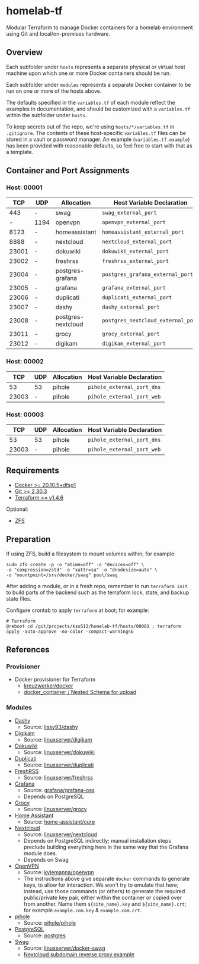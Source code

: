 # homelab-tf

Modular Terraform to manage Docker containers for a homelab environment using Git and local/on-premises hardware.

## Overview

Each subfolder under `hosts` represents a separate physical or virtual host machine upon which one or more Docker containers should be run.

Each subfolder under `modules` represents a separate Docker container to be run on one or more of the hosts above.

The defaults specified in the `variables.tf` of each module reflect the examples in documentation, and should be customized with a `variables.tf` within the subfolder under `hosts`.

To keep secrets out of the repo, we're using `hosts/*/variables.tf` in `.gitignore`.  The contents of these host-specific `variables.tf` files can be stored in a vault or password manager.  An example (`variables.tf.example`) has been provided with reasonable defaults, so feel free to start with that as a template.

## Container and Port Assignments

### Host: 00001

| TCP   | UDP  | Allocation         | Host Variable Declaration          |
|-------|------|--------------------|------------------------------------|
| 443   | -    | swag               | `swag_external_port`               |
| -     | 1194 | openvpn            | `openvpn_external_port`            |
| 8123  | -    | homeassistant      | `homeassistant_external_port`      |
| 8888  | -    | nextcloud          | `nextcloud_external_port`          |
| 23001 | -    | dokuwiki           | `dokuwiki_external_port`           |
| 23002 | -    | freshrss           | `freshrss_external_port`           |
| 23004 | -    | postgres-grafana   | `postgres_grafana_external_port`   |
| 23005 | -    | grafana            | `grafana_external_port`            |
| 23006 | -    | duplicati          | `duplicati_external_port`          |
| 23007 | -    | dashy              | `dashy_external_port`              |
| 23008 | -    | postgres-nextcloud | `postgres_nextcloud_external_port` |
| 23011 | -    | grocy              | `grocy_external_port`              |
| 23012 | -    | digikam            | `digikam_external_port`            |

### Host: 00002

| TCP   | UDP | Allocation | Host Variable Declaration  |
|-------|-----|------------|----------------------------|
| 53    | 53  | pihole     | `pihole_external_port_dns` |
| 23003 | -   | pihole     | `pihole_external_port_web` |

### Host: 00003

| TCP   | UDP | Allocation | Host Variable Declaration  |
|-------|-----|------------|----------------------------|
| 53    | 53  | pihole     | `pihole_external_port_dns` |
| 23003 | -   | pihole     | `pihole_external_port_web` |

## Requirements

* [Docker >= 20.10.5+dfsg1](https://docs.docker.com/engine/install/)
* [Git >= 2.30.3](https://git-scm.com/book/en/v2/Getting-Started-Installing-Git)
* [Terraform >= v1.4.6](https://developer.hashicorp.com/terraform/tutorials/aws-get-started/install-cli)

Optional:

* [ZFS](https://openzfs.org/wiki/Main_Page)

## Preparation

If using ZFS, build a filesystem to mount volumes within; for example:

    sudo zfs create -p -o "atime=off" -o "devices=off" \
    -o "compression=zstd" -o "xattr=sa" -o "dnodesize=auto" \
    -o "mountpoint=/srv/docker/swag" pool/swag

After adding a module, or in a fresh repo, remember to run `terraform init` to build parts of the backend such as the terraform lock, state, and backup state files.

Configure crontab to apply `terraform` at boot; for example:

    # Terraform
    @reboot cd /git/projects/kso512/homelab-tf/hosts/00001 ; terraform apply -auto-approve -no-color -compact-warnings&

## References

### Provisioner

* Docker provisioner for Terraform
  * [kreuzwerker/docker](https://registry.terraform.io/providers/kreuzwerker/docker/latest/docs/resources/container)
  * [docker_container / Nested Schema for upload](https://registry.terraform.io/providers/kreuzwerker/docker/latest/docs/resources/container#nestedblock--upload)

### Modules

* [Dashy](https://github.com/Lissy93/dashy)
  * Source: [lissy93/dashy](https://hub.docker.com/r/lissy93/dashy)
* [Digikam](https://www.digikam.org/)
  * Source: [linuxserver/digikam](https://hub.docker.com/r/linuxserver/digikam/#!)
* [Dokuwiki](https://www.dokuwiki.org/dokuwiki/)
  * Source: [linuxserver/dokuwiki](https://hub.docker.com/r/linuxserver/dokuwiki/#!)
* [Duplicati](https://duplicati.com/)
  * Source: [linuxserver/duplicati](https://hub.docker.com/r/linuxserver/duplicati/#!)
* [FreshRSS](https://freshrss.org/)
  * Source: [linuxserver/freshrss](https://hub.docker.com/r/linuxserver/freshrss/#!)
* [Grafana](https://grafana.com/docs/grafana/latest/setup-grafana/configure-docker/)
  * Source: [grafana/grafana-oss](https://hub.docker.com/r/grafana/grafana-oss/#!)
  * Depends on PostgreSQL
* [Grocy](https://grocy.info/)
  * Source: [linuxserver/grocy](https://hub.docker.com/r/linuxserver/grocy)
* [Home Assistant](https://www.home-assistant.io/installation/linux#platform-installation)
  * Source: [home-assistant/core](https://github.com/home-assistant/core/pkgs/container/home-assistant)
* [Nextcloud](https://docs.nextcloud.com/)
  * Source: [linuxserver/nextcloud](https://hub.docker.com/r/linuxserver/nextcloud)
  * Depends on PostgreSQL indirectly; manual installation steps preclude building everything here in the same way that the Grafana module does.
  * Depends on Swag
* [OpenVPN](https://openvpn.net/community-resources/)
  * Source: [kylemanna/openvpn](https://hub.docker.com/r/kylemanna/openvpn/)
  * The instructions above give separate `docker` commands to generate keys, to allow for interaction.  We won't try to emulate that here; instead, use those commands (or others) to generate the required public/private key pair, either within the container or copied over from another.  Name them `${site_name}.key` and `${site_name}.crt`; for example `example.com.key` & `example.com.crt`.
* [pihole](https://pi-hole.net/)
  * Source: [pihole/pihole](https://hub.docker.com/r/pihole/pihole)
* [PostgreSQL](https://www.postgresql.org/)
  * Source: [postgres](https://hub.docker.com/_/postgres)
* [Swag](https://docs.linuxserver.io/general/swag/)
  * Source: [linuxserver/docker-swag](https://hub.docker.com/r/linuxserver/swag)
  * [Nextcloud subdomain reverse proxy example](https://docs.linuxserver.io/general/swag/#nextcloud-subdomain-reverse-proxy-example)
